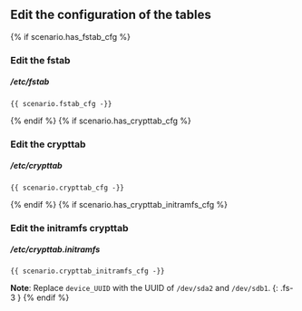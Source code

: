 ## Edit the configuration of the tables

{% if scenario.has_fstab_cfg %}
### Edit the fstab

##### /etc/fstab
```
{{ scenario.fstab_cfg -}}
```
{% endif %}
{% if scenario.has_crypttab_cfg %}
### Edit the crypttab

##### /etc/crypttab
```
{{ scenario.crypttab_cfg -}}
```
{% endif %}
{% if scenario.has_crypttab_initramfs_cfg %}
### Edit the initramfs crypttab

##### /etc/crypttab.initramfs
```
{{ scenario.crypttab_initramfs_cfg -}}
```

**Note**: Replace `device_UUID` with the UUID of `/dev/sda2` and `/dev/sdb1`.
{: .fs-3 }
{% endif %}
